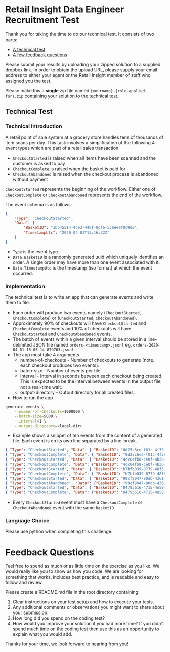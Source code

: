 Retail Insight Data Engineer Recruitment Test
==================================

Thank you for taking the time to do our technical test. It consists of two parts:

*  [A technical test](#technical-test)
*  [A few feedback questions](#feedback-questions)

Please submit your results by uploading your zipped solution to a supplied dropbox link. In order to obtain the upload URL, please supply your email address to either your agent or the Retail Insight member of staff who assigned you the test.

Please make this a **single** zip file named `{yourname}-{role-applied-for}.zip` containing your solution to the technical test.

## Technical Test

### Technical Introduction

A retail point of sale system at a grocery store handles tens of thousands of item scans per day. This task involves a simplification of the following 4 event types which are part of a retail sales transaction:
-  `CheckoutStarted` is raised when all items have been scanned and the customer is asked to pay
-  `CheckoutComplete` is raised when the basket is paid for
-  `CheckoutAbandoned` is raised when the checkout process is abandoned without payment

`CheckoutStarted` represents the beginning of the workflow. Either one of `CheckoutComplete` or `CheckoutAbandoned` represents the end of the workflow.

The event schema is as follows:

```json
{
    "Type": "CheckoutStarted",
    "Data": {
        "BasketID": "1bb45514-4ce3-448f-8df6-550eeef0c9d0",
        "TimestampUtc": "2020-04-01T13:16:32Z"
    }
}
```

-  `Type` is the event type.
-  `Data.BasketID` is a randomly generated uuid which uniquely identifies an order. A single order may have more than one event associated with it.
-  `Data.TimestampUtc` is the timestamp (iso format) at which the event occurred.

### Implementation

The technical test is to write an app that can generate events and write them to file.

*  Each order will produce two events namely (`CheckoutStarted`, `CheckoutComplete`) or (`CheckoutStarted`, `CheckoutAbandoned`).
*  Approximately 90% of checkouts will have `CheckoutStarted` and `CheckoutComplete` events and 10% of checkouts will have  `CheckoutStarted` and `CheckoutAbandoned` events.
*  The batch of events within a given interval should be stored in a line-delimited JSON file named `orders-<timestamp>.jsonl` eg. `orders-2020-04-01-15-05-14-879763.jsonl`
*  The app must take 4 arguments
    * number-of-checkouts - Number of checkouts to generate (note. each checkout produces two events).
    * batch-size - Number of events per file.
    * interval - Interval in seconds between each checkout being created. This is expected to be the interval between events in the output file, not a real-time wait.
    * output-directory - Output directory for all created files.
*  How to run the app

```bash
generate-events \
    --number-of-checkouts=1000000 \
    --batch-size=5000 \
    --interval=1 \
    --output-directory=<local-dir>
```

*  Example shows a snippet of ten events from the content of a generated file. Each event is on its own line separated by a line-break.

```json
{ "Type": "CheckoutStarted", "Data": { "BasketID": "0d25c6ce-f01c-4f39-8d93-168428c92153", "TimestampUtc": "2020-04-14T19:12:32Z" } }
{ "Type": "CheckoutComplete", "Data": { "BasketID": "0d25c6ce-f01c-4f39-8d93-168428c92153", "TimestampUtc": "2020-04-14T19:12:32Z"} }
{ "Type": "CheckoutStarted", "Data": { "BasketID": "4cc0efb8-ce0f-4b36-afe6-f7a6ad3639c7", "TimestampUtc": "2020-04-14T19:12:33Z" } }
{ "Type": "CheckoutComplete", "Data": {"BasketID": "4cc0efb8-ce0f-4b36-afe6-f7a6ad3639c7", "TimestampUtc": "2020-04-14T19:12:33Z"} }
{ "Type": "CheckoutStarted", "Data": { "BasketID": "b7bfb039-8779-48f5-86fa-808ae277a503", "TimestampUtc": "2020-04-14T19:12:34Z" } }
{ "Type": "CheckoutComplete", "Data": { "BasketID": "b7bfb039-8779-48f5-86fa-808ae277a503", "TimestampUtc": "2020-04-14T19:12:34Z"} }
{ "Type": "CheckoutStarted", "Data": { "BasketID": "99cf9047-80db-4361-869f-cbbd39fef463", "TimestampUtc": "2020-04-14T19:12:37Z" } }
{ "Type": "CheckoutAbandoned", "Data": {"BasketID": "99cf9047-80db-4361-869f-cbbd39fef463", "TimestampUtc": "2020-04-14T19:12:37Z"} }
{ "Type": "CheckoutStarted", "Data": { "BasketID": "84793616-4715-4e58-910b-4298cf24b632", "TimestampUtc": "2020-04-14T19:12:35Z" } }
{ "Type": "CheckoutComplete", "Data": {"BasketID": "84793616-4715-4e58-910b-4298cf24b632", "TimestampUtc": "2020-04-14T19:12:35Z"} }
```

*  Every `CheckoutStarted` event must have a `CheckoutComplete` or `CheckoutAbandoned` event with the same `BasketID`.

### Language Choice

Please use python when completing this challenge.

# Feedback Questions

Feel free to spend as much or as little time on the exercise as you like. We would really like you to show us how you code. We are looking for something that works, includes best practice, and is readable and easy to follow and review.

Please create a README.md file in the root directory containing:

1.  Clear instructions on your test setup and how to execute your tests.
1.  Any additional comments or observations you might want to share about your submission.
1.  How long did you spend on the coding test?
1.  How would you improve your solution if you had more time? If you didn't spend much time on the coding test then use this as an opportunity to explain what you would add.

Thanks for your time, we look forward to hearing from you!
